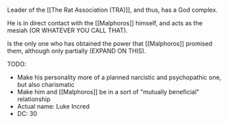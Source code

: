 Leader of the [[The Rat Association (TRA)]], and thus, has a God complex.

He is in direct contact with the [[Malphoros]] himself, and acts as the mesiah (OR WHATEVER YOU CALL THAT).

Is the only one who has obtained the power that [[Malphoros]] promised them, although only partially (EXPAND ON THIS).

TODO:
- Make his personality more of a planned narcistic and psychopathic one, but also charismatic
- Make him and [[Malphoros]] be in a sort of "mutually beneficial" relationship
- Actual name: Luke Incred
- DC: 30